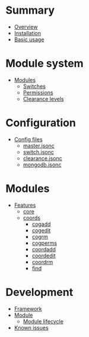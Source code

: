 # Summary

- [Overview](./overview.md)
- [Installation](./installation.md)
- [Basic usage](./basic-usage.md)

# Module system

- [Modules](./modules/index.md)
    - [Switches](./modules/switches.md)
    - [Permissions](./modules/permissions.md)
    - [Clearance levels](./modules/clearance.md)

# Configuration

- [Config files]()
    - [master.jsonc]()
    - [switch.jsonc]()
    - [clearance.jsonc]()
    - [mongodb.jsonc]()

# Modules

- [Features](./features/index.md)
    - [core]()
    - [coords](./features/coords/index.md)
        - [cogadd]()
        - [cogedit]()
        - [cogrm]()
        - [cogperms]()
        - [coordadd]()
        - [coordedit]()
        - [coordrm]()
        - [find]()

# Development

- [Framework]()
- [Module]()
    - [Module lifecycle]()
- [Known issues](./issues.md)
